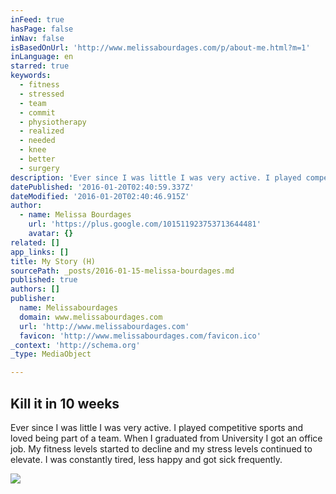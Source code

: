 ```yaml
---
inFeed: true
hasPage: false
inNav: false
isBasedOnUrl: 'http://www.melissabourdages.com/p/about-me.html?m=1'
inLanguage: en
starred: true
keywords:
  - fitness
  - stressed
  - team
  - commit
  - physiotherapy
  - realized
  - needed
  - knee
  - better
  - surgery
description: 'Ever since I was little I was very active. I played competitive sports and loved being part of a team. When I graduated from University I got an office job. My fitness levels started to decline and my stress levels continued to elevate. I was constantly tired, less happy and got sick frequently.'
datePublished: '2016-01-20T02:40:59.337Z'
dateModified: '2016-01-20T02:40:46.915Z'
author:
  - name: Melissa Bourdages
    url: 'https://plus.google.com/101511923753713644481'
    avatar: {}
related: []
app_links: []
title: My Story (H)
sourcePath: _posts/2016-01-15-melissa-bourdages.md
published: true
authors: []
publisher:
  name: Melissabourdages
  domain: www.melissabourdages.com
  url: 'http://www.melissabourdages.com'
  favicon: 'http://www.melissabourdages.com/favicon.ico'
_context: 'http://schema.org'
_type: MediaObject

---
```

<article style=""><h1>Kill it in 10 weeks</h1><p>Ever since I was little I was very active. I played competitive sports and loved being part of a team. When I graduated from University I got an office job. My fitness levels started to decline and my stress levels continued to elevate. I was constantly tired, less happy and got sick frequently.</p><img src="https://s3-us-west-2.amazonaws.com/the-grid-img/p/362fbda256047d38b095339fcc9429b113740d8b.jpg" /></article>